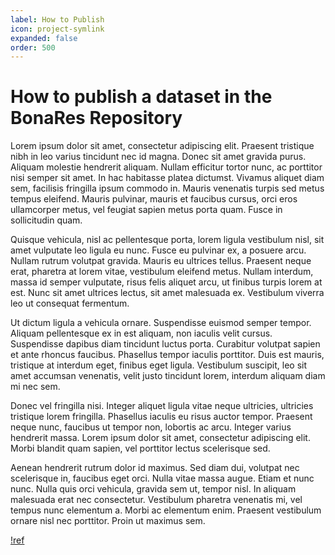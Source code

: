 ```yaml
---
label: How to Publish
icon: project-symlink
expanded: false
order: 500
---
```

# How to publish a dataset in the BonaRes Repository 

Lorem ipsum dolor sit amet, consectetur adipiscing elit. Praesent tristique nibh in leo varius tincidunt nec id magna. Donec sit amet gravida purus. Aliquam molestie hendrerit aliquam. Nullam efficitur tortor nunc, ac porttitor nisi semper sit amet. In hac habitasse platea dictumst. Vivamus aliquet diam sem, facilisis fringilla ipsum commodo in. Mauris venenatis turpis sed metus tempus eleifend. Mauris pulvinar, mauris et faucibus cursus, orci eros ullamcorper metus, vel feugiat sapien metus porta quam. Fusce in sollicitudin quam.

Quisque vehicula, nisl ac pellentesque porta, lorem ligula vestibulum nisl, sit amet vulputate leo ligula eu nunc. Fusce eu pulvinar ex, a posuere arcu. Nullam rutrum volutpat gravida. Mauris eu ultrices tellus. Praesent neque erat, pharetra at lorem vitae, vestibulum eleifend metus. Nullam interdum, massa id semper vulputate, risus felis aliquet arcu, ut finibus turpis lorem at est. Nunc sit amet ultrices lectus, sit amet malesuada ex. Vestibulum viverra leo ut consequat fermentum.

Ut dictum ligula a vehicula ornare. Suspendisse euismod semper tempor. Aliquam pellentesque ex in est aliquam, non iaculis velit cursus. Suspendisse dapibus diam tincidunt luctus porta. Curabitur volutpat sapien et ante rhoncus faucibus. Phasellus tempor iaculis porttitor. Duis est mauris, tristique at interdum eget, finibus eget ligula. Vestibulum suscipit, leo sit amet accumsan venenatis, velit justo tincidunt lorem, interdum aliquam diam mi nec sem.

Donec vel fringilla nisi. Integer aliquet ligula vitae neque ultricies, ultricies tristique lorem fringilla. Phasellus iaculis eu risus auctor tempor. Praesent neque nunc, faucibus ut tempor non, lobortis ac arcu. Integer varius hendrerit massa. Lorem ipsum dolor sit amet, consectetur adipiscing elit. Morbi blandit quam sapien, vel porttitor lectus scelerisque sed.

Aenean hendrerit rutrum dolor id maximus. Sed diam dui, volutpat nec scelerisque in, faucibus eget orci. Nulla vitae massa augue. Etiam et nunc nunc. Nulla quis orci vehicula, gravida sem ut, tempor nisl. In aliquam malesuada erat nec consectetur. Vestibulum pharetra venenatis mi, vel tempus nunc elementum a. Morbi ac elementum enim. Praesent vestibulum ornare nisl nec porttitor. Proin ut maximus sem.

[!ref](/submit_research_data/name.md)


